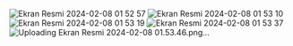 ![Ekran Resmi 2024-02-08 01 52 57](https://github.com/MelihSiskular/PodcastApp/assets/119626249/bf87f479-7a4b-4993-89b5-4dd5944e30bc)
![Ekran Resmi 2024-02-08 01 53 10](https://github.com/MelihSiskular/PodcastApp/assets/119626249/65b452dc-980a-4168-b788-beec9bf00bd0)
![Ekran Resmi 2024-02-08 01 53 19](https://github.com/MelihSiskular/PodcastApp/assets/119626249/7907e8b9-4030-4200-ae30-e1695f344d84)
![Ekran Resmi 2024-02-08 01 53 37](https://github.com/MelihSiskular/PodcastApp/assets/119626249/38320671-e06c-4d2d-8737-9be44e9e0d5b)
![Uploading Ekran Resmi 2024-02-08 01.53.46.png…]()
